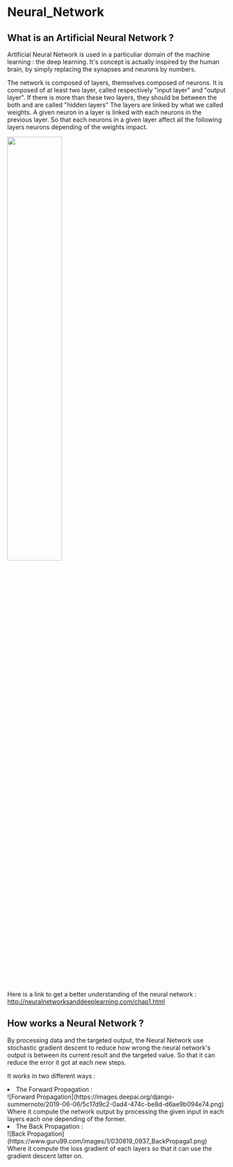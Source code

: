 # Neural_Network
  
  
  ## What is an Artificial Neural Network ?

  Artificial Neural Network is used in a particuliar domain of the machine learning : the deep learning.
  It's concept is actually inspired by the human brain, by simply replacing the synapses and neurons by numbers.

  The network is composed of layers, themselves composed of neurons.
  It is composed of at least two layer, called respectively "input layer" and "output layer".
  If there is more than these two layers, they should be between the both and are called "hidden layers"
  The layers are linked by what we called weights. A given neuron in a layer is linked with each neurons in the previous layer.
  So that each neurons in a given layer affect all the following layers neurons depending of the weights impact.
     
  <img src="https://miro.medium.com/max/791/0*hzIQ5Fs-g8iBpVWq.jpg" width="50%" height="50%">
     
  Here is a link to get a better understanding of the neural network : http://neuralnetworksanddeeplearning.com/chap1.html



 ## How works a Neural Network ?

  By processing data and the targeted output, the Neural Network use stochastic gradient descent to reduce how wrong the neural network's output is between its current result       and the targeted value. So that it can reduce the error it got at each new steps.

  It works in two different ways :
  <li>The Forward Propagation : </li>
  ![Forward Propagation](https://images.deepai.org/django-summernote/2019-06-06/5c17d9c2-0ad4-474c-be8d-d6ae9b094e74.png)
  Where it compute the network output by processing the given input in each layers each one depending of the former.
       
  <li> The Back Propagation : </li>
  ![Back Propagation](https://www.guru99.com/images/1/030819_0937_BackPropaga1.png)
  Where it compute the loss gradient of each layers so that it can use the gradient descent latter on.

